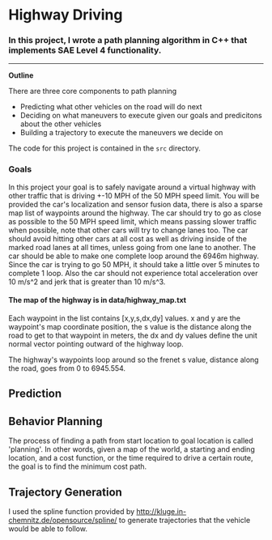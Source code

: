 # Highway Driving

### In this project, I wrote a path planning algorithm in C++ that implements SAE Level 4 functionality. 

---

**Outline**

There are three core components to path planning

* Predicting what other vehicles on the road will do next
* Deciding on what maneuvers to execute given our goals and predicitons about the other vehicles
* Building a trajectory to execute the maneuvers we decide on

The code for this project is contained in the `src` directory. 

### Goals
In this project your goal is to safely navigate around a virtual highway with other traffic that is driving +-10 MPH of the 50 MPH speed limit. You will be provided the car's localization and sensor fusion data, there is also a sparse map list of waypoints around the highway. The car should try to go as close as possible to the 50 MPH speed limit, which means passing slower traffic when possible, note that other cars will try to change lanes too. The car should avoid hitting other cars at all cost as well as driving inside of the marked road lanes at all times, unless going from one lane to another. The car should be able to make one complete loop around the 6946m highway. Since the car is trying to go 50 MPH, it should take a little over 5 minutes to complete 1 loop. Also the car should not experience total acceleration over 10 m/s^2 and jerk that is greater than 10 m/s^3.

#### The map of the highway is in data/highway_map.txt
Each waypoint in the list contains  [x,y,s,dx,dy] values. x and y are the waypoint's map coordinate position, the s value is the distance along the road to get to that waypoint in meters, the dx and dy values define the unit normal vector pointing outward of the highway loop.

The highway's waypoints loop around so the frenet s value, distance along the road, goes from 0 to 6945.554.

## Prediction

## Behavior Planning
The process of finding a path from start location to goal location is called 'planning'. In other words, given a map of the world, a starting and ending location, and a cost function, or the time required to drive a certain route, the goal is to find the minimum cost path. 
## Trajectory Generation

I used the spline function provided by http://kluge.in-chemnitz.de/opensource/spline/ to generate trajectories that the vehicle would be able to follow.
